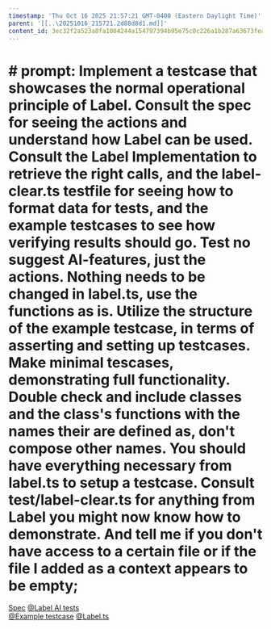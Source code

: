 ```yaml
---
timestamp: 'Thu Oct 16 2025 21:57:21 GMT-0400 (Eastern Daylight Time)'
parent: '[[..\20251016_215721.2d88d8d1.md]]'
content_id: 3ec32f2a523a8fa1004244a154797394b95e75c0c226a1b287a63673feac37c5
---
```


# # prompt: Implement a testcase that showcases the normal operational principle of Label. Consult the spec for seeing the actions and understand how Label can be used. Consult the Label Implementation to retrieve the right calls, and the label-clear.ts testfile for seeing how to format data for tests, and the example testcases to see how verifying results should go. Test no suggest AI-features, just the actions. Nothing needs to be changed in label.ts, use the functions as is. Utilize the structure of the example testcase, in terms of asserting and setting up testcases. Make minimal tescases, demonstrating full functionality. Double check and include classes and the class's functions with the names their are defined as, don't compose other names. You should have everything necessary from label.ts to setup a testcase. Consult test/label-clear.ts for anything from Label you might now know how to demonstrate. And tell me if you don't have access to a certain file or if the file I added as a context appears to be empty;

[Spec](Spec.md)
[@Label AI tests](test/label-clear.ts)\
[@Example testcase](../LikertSurvey/LikertSurveyConcept.ts)
[@Label.ts](\label.ts)

